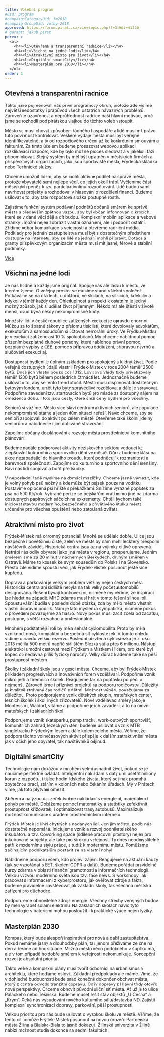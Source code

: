 ```yaml
---
title: Volební program
#uid: program
#campaignCategoryUid: fm2018
#campaignGroupUid: volby-2018
approved: https://forum.pirati.cz/viewtopic.php?f=349&t=41530
# garant: jakub.pirat
perex: >
  <ol>
    <h4><li>Otevřená a transparentní radnice</li></h4>
    <h4><li>Všichni na jedné lodi</li></h4>
    <h4><li>Atraktivní místo pro život</li></h4>
    <h4><li>Digitální smartCity</li></h4>
    <h4><li>Masterplán pro 2030</li></h4>
  </ol>
order: 1
---
```

## Otevřená a transparentní radnice

Takto jsme pojmenovali náš první programový okruh, protože zde vidíme největší nedostatky i prapůvod všech ostatních návazných problémů. Zároveň je uzavřenost a neprůhlednost radnice naší hlavní motivací, proč jsme se rozhodli pod pirátskou vlajkou do těchto voleb vstoupit.

Město se musí chovat způsobem řádného hospodáře a lidé musí mít právo tuto povinnost kontrolovat. Veškeré výdaje města musí být veřejně identifikovatelné, a to od rozpočtového určení až ke konkrétním smlouvám a fakturám. Za tímto účelem budeme prosazovat webovou aplikaci rozklikávací rozpočet, kde by bylo možné proces sledovat a v jakékoli fázi připomínkovat. Stejný systém by měl být uplatněn v městských firmách a příspěvkových organizacích, jako jsou sportoviště města, Frýdecká skládka nebo Technické služby.

Chceme umožnit lidem, aby se mohli aktivně podílet na správě města, protože obyvatelé sami nejlépe vědí, co jejich okolí trápí. Vyčleníme část městských peněz k tzv. participativnímu rozpočtování. Lidé budou sami navrhovat projekty a rozhodovat v hlasování o rozdělení financí. Budeme usilovat o to, aby tato rozpočtová složka postupně rostla.

Zajistíme funkční systém podávání podnětů občanů směrem ke správě města a především zpětnou vazbu, aby byl občan informován o krocích, které se v dané věci dějí a dít budou. Komplexní mobilní aplikace a webové stránky umožní nejen zobrazit vlastní oznámení, ale i podpořit ostatní. Zřídíme odbor komunikace s veřejnosti a otevřeme radniční média.
Podklady pro jednání zastupitelstva musí být s dostatečným předstihem dostupné na internetu, aby se lidé na jednání mohli připravit. Dotace a granty příspěvkovým organizacím města musí mít jasné, férové a stabilní podmínky.

[Více](/program/transparentni-radnice/index.html)

## Všichni na jedné lodi

Je nás hodně a každý jsme originál. Spojuje nás ale lásku k městu, ve kterém žijeme. O veřejný prostor se musíme starat všichni společně. Potkáváme se na úřadech, u doktorů, ve školách, na silnicích, kdekoliv a kdykoliv téměř každý den. Ohleduplnost a respekt k ostatním je jediný možný způsob, jak si udělat život příjemným. Někdo má ale štěstí v životě menší, osud bývá někdy nekompromisně krutý. 

Množství lidí v české republice zatížených exekucí je opravdu enormní. Můžou za to špatné zákony z přelomu tisíciletí, které dovolovaly advokátům, exekutorům a samosoudcům si účtovat nemorální úroky. Ve Frýdku-Místku je v exekuci zatíženo asi 10 % spoluobčanů. My chceme nabídnout pomoc zřízením bezplatné dluhové poradny, které nabídnou právní pomoc, bezplatné výpisy z CEE, pomoc s přípravou oddlužení, přípravou návrhů a slučování exekucí aj.

Dostupnost bydlení je úplným základem pro spokojený a klidný život. Podle veřejně dostupných údajů vlastnil Frýdek-Místek v roce 2004 téměř 2500 bytů. Dnes jich vlastní pouze cca 1312. Levicové vlády tedy privatizovaly téměř 1200 bytů během posledních čtrnácti let. Jednoznačně budeme usilovat o to, aby se tento trend otočil. Město musí disponovat dostatečným bytovým fondem, umět tyto byty spravedlivě rozdělovat a dále je spravovat. Podpoříme zavedení tzv. startovacích bytů pro mladé za dostupný nájem na omezenou dobu. I toto jsou cesty, které sníží ceny bydlení pro všechny.

Seniorů si vážíme. Město sice staví centrum aktivních seniorů, ale populace nekompromisně stárne a jeden dům situaci neřeší. Navíc chceme, aby se senioři zapojovali do aktivit po celém městě. Otevřeme také školní jídelny seniorům a nabídneme i jim dotované stravování. 

Zapojíme občany do plánování a rozvoje města prostřednictví komunitního plánování. 

Budeme nadále podporovat aktivity neziskového sektoru vedoucí ke zlepšování kulturního a sportovního dění ve městě. Důraz budeme klást na akce nezapadající do hlavního proudu, které podněcují k rozmanitosti a barevnosti společnosti. Zapojíme do kulturního a sportovního dění menšiny. Baví nás lidi spojovat a bořit předsudky.

V neposlední řadě myslíme na domácí mazlíčky. Chceme jasně vymezit, kde je volný pohyb psů možný a kde může být pejsek pouze na vodítku. Postavíme oplocená psí hřiště s překážkami. Snížíme výrazně poplatek za psa na 500 Kč/rok. Vybrané peníze se pejskařům vrátí mimo jiné na zdarma dostupných papírových sáčcích na exkrementy. Chtěli bychom také iniciovat stavbu moderního, bezpečného a přívětivého útulku města určeného pro všechna opuštěná nebo zatoulaná zvířata.


## Atraktivní místo pro život

Frýdek-Místek má ohromný potenciál! Mnohé se udělalo dobře. Ulice jsou bezpečné i povětšinou čisté, zeleň ve městě by nám mohl leckterý přespolní návštěvník závidět. Historická centra jsou až na výjimky citlivě opravená. Netrápí nás odliv obyvatel jako jiná města v regionu, prosperujeme. Jedním směrem jsme za 20 minut v nádherných Beskydech, druhým směrem v Ostravě.  Máme to kousek ke svým sousedům do Polska i na Slovensko. Přesto zde vidíme spoustu věcí, jak Frýdek-Místek posunout ještě více kupředu.

Doprava a parkování je velkým problém většiny nejen českých měst. Historická centra ani sídliště nebyla na tak velký počet automobilů designována. Řešení bývají kontroverzní, nicméně my věříme, že inspiraci lze hledat na západě. MHD zdarma musí hrát v tomto řešení silnou roli. Spoustu vášní budila v poslední době otázka, zda by mělo město vlastnit vlastní dopravní podnik. Nám je tato myšlenka sympatická, nicméně pokus o provedení považujeme za fiasko. Nový pokus musí začít zcela od začátku, postupně, s větší rozvahou a profesionálně.

Mnohém podstatnější roli by měla sehrát cyklomobilita. Proto by měla vzniknout nová, kompaktní a bezpečná síť cyklostezek. V tomto ohledu vidíme opravdu velkou rezervu. Poslední otevřená cyklostezka je z roku 2013 měřila 500 metrů napříč sídlištěm Slezká stála přes 6 milionu. Nástup elektrokol umožní cestovat mezi Frýdkem a Místkem i lidem, pro které byl kopec do nedávna příliš fyzicky náročný. Velký důraz klademe také na pěší prostupnost městem. 

Školky i základní školy jsou v gesci města. Chceme, aby byl Frýdek-Místek příkladem progresivních a inovativních forem vzdělávaní. Podpoříme vznik mikro jeslí a firemních školek. Reagujeme tak na poptávku po péči o nejmenší. Zároveň jsme i příznivci projektů na podporu rodičovství. Důležitý je kvalitně strávený čas rodičů s dětmi. Možnost výběru považujeme za důležitou. Proto podporujeme vznik dětských skupin, mateřských center, lesních školek i škol jiných zřizovatelů. Nové vzdělávací směry jako je Montessori, Waldorf, vítáme a podpoříme jejich zavádění, a to na úrovni mateřských i základních škol. 

Podporujeme vznik skateparku, pump tracku, work-outových sportovišť, komunitních zahrad, lezeckých stěn, budeme usilovat o vznik MTB singletracku Frýdeckým lesem a dále kolem celého města.  Věříme, že podpora těchto volnočasových aktivit přispěje k dalším zatraktivnění města jak v očích jeho obyvatel, tak návštěvníků odjinud.


## Digitální smartCity

Technologie nám dokážou v mnohém velmi usnadnit život, pokud se je naučíme perfektně ovládat. Inteligentní nakládaní s daty umí ušetřit miliony korun z rozpočtu, i tisíce hodin lidského života, který se jinak promrhá zbytečnou prací, stáním v kolonách nebo čekáním úřadech. My v Pirátech víme, jak toto plýtvaní omezit. 

Sběrem a nalýzou dat zefektivníme nakládaní s energiemi, materiálem i pohyb po městě. Dokážeme pomocí matematiky a statistiky zefektivnit prostupnost křižovatek, i optimalizovat trasy autobusů. Maximalizuje možnost komunikace s úřadem prostřednictvím internetu. 

Frýdek-Místek  je líhní chytrých a nadaných lidí. Jen jim město, podle nás dostatečně nepomáhá. Iniciujeme vznik a rozvoj podnikatelského inkubátoru a tzv. Coworking space (sdílené pracovní prostory) nejen pro inkubované subjekty, ale také pro širokou veřejnost. Ty dnes neodmyslitelně patří k modernímu stylu práce, a tudíž k modernímu městu. Pomůžeme začínajícím podnikatelům postavit se na vlastní nohy!

Nabídneme podporu všem, kdo projeví zájem. Reagujeme na aktuální kauzy (jak se vypořádat s EET, školení GDPR a další). Budeme pořádat pravidelné kurzy zdarma v oblasti finanční gramotnosti a informačních technologií. Velkou výzvou moderního světa jsou tzv. fáče news. S workshopy, jak pracovat s informacemi z kyberprostoru, jak ověřovat zdroje a fakta, budeme pravidelně navštěvovat jak základní školy, tak všechna městská zařízení pro důchodce.

Podporujeme obnovitelné zdroje energie. Všechny střechy veřejných budov by měli vyrábět solární elektřinu. Na základních školách navíc tyto technologie s bateriemi mohou posloužit i k praktické výuce nejen fyziky.


## Masterplán 2030

Kompas, který bude alespoň inspirativní pro nová  a další zastupitelstva. Pokud nemáme jasný a dlouhodobý plán, tak jenom přežíváme ze dne na den a řešíme ad hoc situace.  Možná město něco podobného v šuplíku má, ale v tom případě  ho dobře směrem k veřejnosti nekomunikuje.  Koncepční rozvoj je absolutní priorita.

Takto velké a komplexní plány musí tvořit odborníci na urbanismus a architektu, které hodláme oslovit. Základní předpoklady ale máme. Víme, že v dohledné budoucnosti bude snad konečně dokončen obchvat města, který z centra odvede tranzitní dopravu. Odliv dopravy z Hlavní třídy otevře nové perspektivy. Chceme obnovit původní uliční síť města.  Ať už je to ulice Palackého nebo Těšínska. Budeme muset řešit stav objektů „U Čecha“ a „Krym“. Čeká nás vybudování nového kulturního sálu/dostavba ND.  Zajistit komplexní synchronizaci dopravy, parkování, pěší prostupnosti.

Velkou prioritou pro nás bude usilovat o vysokou školu ve městě. Věříme, že tento cíl pomůže Frýdek-Místek  posunout na novou úroveň. Partnerská města Žilina a Bialsko-Biala to jasně dokazují. Žilinská univerzita v Žilině nabízí možnost studia dokonce na sedmi fakultách.
